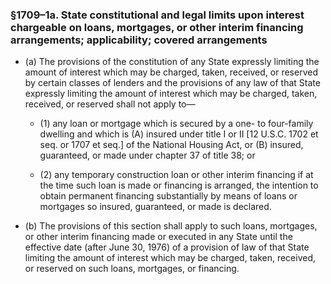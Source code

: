 ### §1709–1a. State constitutional and legal limits upon interest chargeable on loans, mortgages, or other interim financing arrangements; applicability; covered arrangements
* (a) The provisions of the constitution of any State expressly limiting the amount of interest which may be charged, taken, received, or reserved by certain classes of lenders and the provisions of any law of that State expressly limiting the amount of interest which may be charged, taken, received, or reserved shall not apply to—

  * (1) any loan or mortgage which is secured by a one- to four-family dwelling and which is (A) insured under title I or II [12 U.S.C. 1702 et seq. or 1707 et seq.] of the National Housing Act, or (B) insured, guaranteed, or made under chapter 37 of title 38; or

  * (2) any temporary construction loan or other interim financing if at the time such loan is made or financing is arranged, the intention to obtain permanent financing substantially by means of loans or mortgages so insured, guaranteed, or made is declared.


* (b) The provisions of this section shall apply to such loans, mortgages, or other interim financing made or executed in any State until the effective date (after June 30, 1976) of a provision of law of that State limiting the amount of interest which may be charged, taken, received, or reserved on such loans, mortgages, or financing.